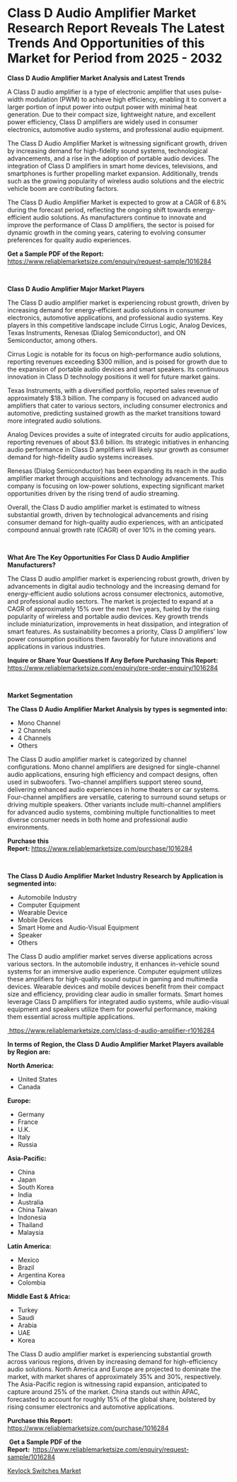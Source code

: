 <p><h1>Class D Audio Amplifier Market Research Report Reveals The Latest Trends And Opportunities of this Market for Period from 2025 - 2032</h1></p><p><strong>Class D Audio Amplifier Market Analysis and Latest Trends</strong></p>
<p><p>A Class D audio amplifier is a type of electronic amplifier that uses pulse-width modulation (PWM) to achieve high efficiency, enabling it to convert a larger portion of input power into output power with minimal heat generation. Due to their compact size, lightweight nature, and excellent power efficiency, Class D amplifiers are widely used in consumer electronics, automotive audio systems, and professional audio equipment.</p><p>The Class D Audio Amplifier Market is witnessing significant growth, driven by increasing demand for high-fidelity sound systems, technological advancements, and a rise in the adoption of portable audio devices. The integration of Class D amplifiers in smart home devices, televisions, and smartphones is further propelling market expansion. Additionally, trends such as the growing popularity of wireless audio solutions and the electric vehicle boom are contributing factors.</p><p>The Class D Audio Amplifier Market is expected to grow at a CAGR of 6.8% during the forecast period, reflecting the ongoing shift towards energy-efficient audio solutions. As manufacturers continue to innovate and improve the performance of Class D amplifiers, the sector is poised for dynamic growth in the coming years, catering to evolving consumer preferences for quality audio experiences.</p></p>
<p><strong>Get a Sample PDF of the Report:&nbsp;</strong> <a href="https://www.reliablemarketsize.com/enquiry/request-sample/1016284?utm_campaign=3092&utm_medium=2&utm_source=Github&utm_content=ia&utm_term=06042025&utm_id=class-d-audio-amplifier">https://www.reliablemarketsize.com/enquiry/request-sample/1016284</a></p>
<p>&nbsp;</p>
<p><strong>Class D Audio Amplifier Major Market Players</strong></p>
<p><p>The Class D audio amplifier market is experiencing robust growth, driven by increasing demand for energy-efficient audio solutions in consumer electronics, automotive applications, and professional audio systems. Key players in this competitive landscape include Cirrus Logic, Analog Devices, Texas Instruments, Renesas (Dialog Semiconductor), and ON Semiconductor, among others.</p><p>Cirrus Logic is notable for its focus on high-performance audio solutions, reporting revenues exceeding $300 million, and is poised for growth due to the expansion of portable audio devices and smart speakers. Its continuous innovation in Class D technology positions it well for future market gains.</p><p>Texas Instruments, with a diversified portfolio, reported sales revenue of approximately $18.3 billion. The company is focused on advanced audio amplifiers that cater to various sectors, including consumer electronics and automotive, predicting sustained growth as the market transitions toward more integrated audio solutions.</p><p>Analog Devices provides a suite of integrated circuits for audio applications, reporting revenues of about $3.6 billion. Its strategic initiatives in enhancing audio performance in Class D amplifiers will likely spur growth as consumer demand for high-fidelity audio systems increases.</p><p>Renesas (Dialog Semiconductor) has been expanding its reach in the audio amplifier market through acquisitions and technology advancements. This company is focusing on low-power solutions, expecting significant market opportunities driven by the rising trend of audio streaming.</p><p>Overall, the Class D audio amplifier market is estimated to witness substantial growth, driven by technological advancements and rising consumer demand for high-quality audio experiences, with an anticipated compound annual growth rate (CAGR) of over 10% in the coming years.</p></p>
<p>&nbsp;</p>
<p><strong>What Are The Key Opportunities For Class D Audio Amplifier Manufacturers?</strong></p>
<p><p>The Class D audio amplifier market is experiencing robust growth, driven by advancements in digital audio technology and the increasing demand for energy-efficient audio solutions across consumer electronics, automotive, and professional audio sectors. The market is projected to expand at a CAGR of approximately 15% over the next five years, fueled by the rising popularity of wireless and portable audio devices. Key growth trends include miniaturization, improvements in heat dissipation, and integration of smart features. As sustainability becomes a priority, Class D amplifiers' low power consumption positions them favorably for future innovations and applications in various industries.</p></p>
<p><strong>Inquire or Share Your Questions If Any Before Purchasing This Report:</strong> <a href="https://www.reliablemarketsize.com/enquiry/pre-order-enquiry/1016284?utm_campaign=3092&utm_medium=2&utm_source=Github&utm_content=ia&utm_term=06042025&utm_id=class-d-audio-amplifier">https://www.reliablemarketsize.com/enquiry/pre-order-enquiry/1016284</a></p>
<p>&nbsp;</p>
<p><strong>Market Segmentation</strong></p>
<p><strong>The Class D Audio Amplifier Market Analysis by types is segmented into:</strong></p>
<p><ul><li>Mono Channel</li><li>2 Channels</li><li>4 Channels</li><li>Others</li></ul></p>
<p><p>The Class D audio amplifier market is categorized by channel configurations. Mono channel amplifiers are designed for single-channel audio applications, ensuring high efficiency and compact designs, often used in subwoofers. Two-channel amplifiers support stereo sound, delivering enhanced audio experiences in home theaters or car systems. Four-channel amplifiers are versatile, catering to surround sound setups or driving multiple speakers. Other variants include multi-channel amplifiers for advanced audio systems, combining multiple functionalities to meet diverse consumer needs in both home and professional audio environments.</p></p>
<p><strong>Purchase this Report:&nbsp;</strong><a href="https://www.reliablemarketsize.com/purchase/1016284?utm_campaign=3092&utm_medium=2&utm_source=Github&utm_content=ia&utm_term=06042025&utm_id=class-d-audio-amplifier">https://www.reliablemarketsize.com/purchase/1016284</a></p>
<p>&nbsp;</p>
<p><strong>The Class D Audio Amplifier Market Industry Research by Application is segmented into:</strong></p>
<p><ul><li>Automobile Industry</li><li>Computer Equipment</li><li>Wearable Device</li><li>Mobile Devices</li><li>Smart Home and Audio-Visual Equipment</li><li>Speaker</li><li>Others</li></ul></p>
<p><p>The Class D audio amplifier market serves diverse applications across various sectors. In the automobile industry, it enhances in-vehicle sound systems for an immersive audio experience. Computer equipment utilizes these amplifiers for high-quality sound output in gaming and multimedia devices. Wearable devices and mobile devices benefit from their compact size and efficiency, providing clear audio in smaller formats. Smart homes leverage Class D amplifiers for integrated audio systems, while audio-visual equipment and speakers utilize them for powerful performance, making them essential across multiple applications.</p></p>
<p><a href="https://www.reliablemarketsize.com/class-d-audio-amplifier-r1016284?utm_campaign=3092&utm_medium=2&utm_source=Github&utm_content=ia&utm_term=06042025&utm_id=class-d-audio-amplifier">&nbsp;https://www.reliablemarketsize.com/class-d-audio-amplifier-r1016284</a></p>
<p><strong>In terms of Region, the Class D Audio Amplifier Market Players available by Region are:</strong></p>
<p>
    <p> <strong> North America: </strong>
        <ul>
            <li>United States</li>
            <li>Canada</li>
        </ul>
        </p> 
    <p> <strong> Europe: </strong>
        <ul>
            <li>Germany</li>
            <li>France</li>
            <li>U.K.</li>
            <li>Italy</li>
            <li>Russia</li>
        </ul>
        </p> 
    <p> <strong> Asia-Pacific: </strong>
        <ul>
            <li>China</li>
            <li>Japan</li>
            <li>South Korea</li>
            <li>India</li>
            <li>Australia</li>
            <li>China Taiwan</li>
            <li>Indonesia</li>
            <li>Thailand</li>
            <li>Malaysia</li>
        </ul>
        </p> 
    <p> <strong> Latin America: </strong>
        <ul>
            <li>Mexico</li>
            <li>Brazil</li>
            <li>Argentina Korea</li>
            <li>Colombia</li>
        </ul>
        </p> 
    <p> <strong> Middle East & Africa: </strong>
        <ul>
            <li>Turkey</li>
            <li>Saudi</li>
            <li>Arabia</li>
            <li>UAE</li>
            <li>Korea</li>
        </ul>
    </p>
    </p>
<p><p>The Class D audio amplifier market is experiencing substantial growth across various regions, driven by increasing demand for high-efficiency audio solutions. North America and Europe are projected to dominate the market, with market shares of approximately 35% and 30%, respectively. The Asia-Pacific region is witnessing rapid expansion, anticipated to capture around 25% of the market. China stands out within APAC, forecasted to account for roughly 15% of the global share, bolstered by rising consumer electronics and automotive applications.</p></p>
<p><strong>Purchase this Report: </strong><a href="https://www.reliablemarketsize.com/purchase/1016284?utm_campaign=3092&utm_medium=2&utm_source=Github&utm_content=ia&utm_term=06042025&utm_id=class-d-audio-amplifier">https://www.reliablemarketsize.com/purchase/1016284</a></p>
<p>&nbsp;<strong>Get a Sample PDF of the Report:&nbsp;&nbsp;</strong><a href="https://www.reliablemarketsize.com/enquiry/request-sample/1016284?utm_campaign=3092&utm_medium=2&utm_source=Github&utm_content=ia&utm_term=06042025&utm_id=class-d-audio-amplifier">https://www.reliablemarketsize.com/enquiry/request-sample/1016284</a></p>
<p><strong></strong></p>
<p><p><a href="https://github.com/biyajausenik/Market-Research-Report-List-1/blob/main/keylock-switches-market.md?utm_campaign=3092&utm_medium=2&utm_source=Github&utm_content=ia&utm_term=06042025&utm_id=class-d-audio-amplifier">Keylock Switches Market</a></p></p>